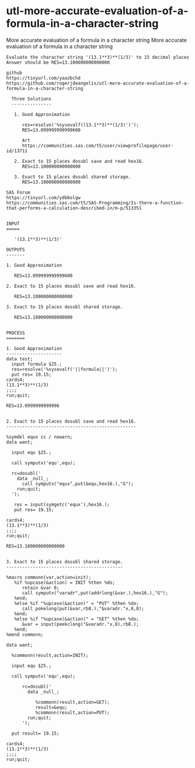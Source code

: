 # utl-more-accurate-evaluation-of-a-formula-in-a-character-string
More accurate evaluation of a formula in a character string
    More accurate evaluation of a formula in a character string

    Evaluate the character string '(13.1**3)**(1/3)' to 15 decimal places
    Answer should be RES=13.100000000000000

    github
    https://tinyurl.com/yaazbchd
    https://github.com/rogerjdeangelis/utl-more-accurate-evaluation-of-a-formula-in-a-character-string

      Three Solutions
      ---------------

       1. Good Approximation

          res=resolve('%sysevalf((13.1**3)**(1/3)')');
          RES=13.099999999999600

          Art
          https://communities.sas.com/t5/user/viewprofilepage/user-id/13711

       2. Exact to 15 places dosubl save and read hex16.
          RES=13.100000000000000

       3. Exact to 15 places dosubl shared storage.
          RES=13.100000000000000

    SAS Forum
    https://tinyurl.com/ydb6olgw
    https://communities.sas.com/t5/SAS-Programming/Is-there-a-function-that-performs-a-calculation-described-in/m-p/513351


    INPUT
    =====

       '(13.1**3)**(1/3)'

    OUTPUTS
    -------

    1. Good Approximation

       RES=13.099999999999600

    2. Exact to 15 places dosubl save and read hex16.

       RES=13.100000000000000

    3. Exact to 15 places dosubl shared storage.

       RES=13.100000000000000


    PROCESS
    =======

    1. Good Approximation
    ---------------------
    data test;
      input formula $25.;
      res=resolve('%sysevalf('||formula||')');
      put res= 19.15;
    cards4;
    (13.1**3)**(1/3)
    ;;;;
    run;quit;

    RES=13.0999999999996


    2. Exact to 15 places dosubl save and read hex16.
    -------------------------------------------------

    %symdel equx cc / nowarn;
    data want;

      input equ $25.;

      call symputx('equ',equ);

      rc=dosubl('
        data _null_;
          call symputx("equx",put(&equ,hex16.),"G");
        run;quit;
      ');

       res = input(symgetc('equx'),hex16.);
       put res= 19.15;

    cards4;
    (13.1**3)**(1/3)
    ;;;;
    run;quit;

    RES=13.100000000000000


    3. Exact to 15 places dosubl shared storage.
    --------------------------------------------

    %macro commonn(var,action=init);
       %if %upcase(&action) = INIT %then %do;
          retain &var 0;
          call symputx("varadr",put(addrlong(&var.),hex16.),"G");
       %end;
       %else %if "%upcase(&action)" = "PUT" %then %do;
          call pokelong(put(&var,rb8.),"&varadr."x,8,8);
       %end;
       %else %if "%upcase(&action)" = "GET" %then %do;
          &var = input(peekclong("&varadr."x,8),rb8.);
       %end;
    %mend commonn;

    data want;

      %commonn(result,action=INIT);

      input equ $25.;

      call symputx('equ',equ);

          rc=dosubl('
            data _null_;

               %commonn(result,action=GET);
               result=&equ;
               %commonn(result,action=PUT);
            run;quit;
          ');

      put result= 19.15;

    cards4;
    (13.1**3)**(1/3)
    ;;;;
    run;quit;


